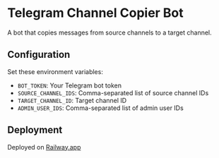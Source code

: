 # Telegram Channel Copier Bot

A bot that copies messages from source channels to a target channel.

## Configuration

Set these environment variables:

- `BOT_TOKEN`: Your Telegram bot token
- `SOURCE_CHANNEL_IDS`: Comma-separated list of source channel IDs
- `TARGET_CHANNEL_ID`: Target channel ID
- `ADMIN_USER_IDS`: Comma-separated list of admin user IDs

## Deployment

Deployed on [Railway.app](https://railway.app)
